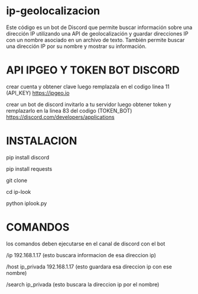 # ip-geolocalizacion 
Este código es un bot de Discord que permite buscar información sobre una dirección IP utilizando una API de geolocalización y guardar direcciones IP con un nombre asociado en un archivo de texto. También permite buscar una dirección IP por su nombre y mostrar su información.

# API IPGEO Y TOKEN BOT DISCORD

crear cuenta y obtener clave luego remplazala en el codigo linea 11 (API_KEY) https://ipgeo.io

crear un bot de discord invitarlo a tu servidor luego obtener token y remplazarlo en la linea 83 del codigo 
(TOKEN_BOT) https://discord.com/developers/applications

# INSTALACION

pip install discord

pip install requests

git clone

cd ip-look

python iplook.py

# COMANDOS

los comandos deben ejecutarse en el canal de discord con el bot 

/ip 192.168.1.17  (esto buscara informacion de esa direccion ip)

/host ip_privada 192.168.1.17  (esto guardara esa direccion ip con ese nombre)

/search ip_privada  (esto buscara la direccion ip por el nombre)
